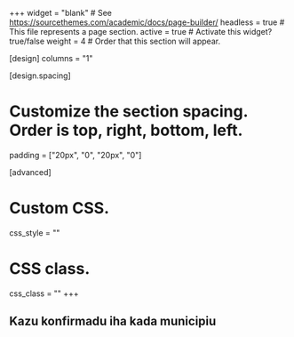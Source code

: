 +++
widget = "blank"  # See https://sourcethemes.com/academic/docs/page-builder/
headless = true  # This file represents a page section.
active = true  # Activate this widget? true/false
weight = 4  # Order that this section will appear.

[design]
  columns = "1"

[design.spacing]
  # Customize the section spacing. Order is top, right, bottom, left.
  padding = ["20px", "0", "20px", "0"]

[advanced]
 # Custom CSS. 
 css_style = ""
 
 # CSS class.
 css_class = ""
+++

## Kazu konfirmadu iha kada municipiu


<script type="text/javascript">
  google.charts.load('current', {
    'packages':['geochart'],
    // Note: you will need to get a mapsApiKey for your project.
    // See: https://developers.google.com/chart/interactive/docs/basic_load_libs#load-settings
    'mapsApiKey': 'AIzaSyD-9tSrke72PouQMnMX-a7eZSW0jkFMBWY'
  });
  google.charts.setOnLoadCallback(drawRegionsMap);

  function drawRegionsMap() {
    var data = google.visualization.arrayToDataTable([
        ['Municipiu', 'Kazu konfirmadu'],
        ['Aileu', 0],
        ['Ainaro', 0],
        ['Baucau', 0],
        ['Bobonaro', 0],
        ['Cova', 0],
        ['Dili', 23],
        ['Ermera', 0],
        ['Lautem', 0],
        ['Liquiça', 2],
        ['Manatuto', 0],
        ['Manufahi', 0],
        ['Oecussi', 0],
        ['Viqueque', 0],
    ]);

    var options = {
        region: 'TL',
        displayMode: 'regions',
        resolution: 'provinces',
        chartArea: {width: '95%', height: '80%', top: 5},
        colorAxis: {colors: ['red']}
    };

    var chart = new google.visualization.GeoChart(document.getElementById('municipality-map'));

    chart.draw(data, options);
  }
</script>

<div id="municipality-map"></div>
